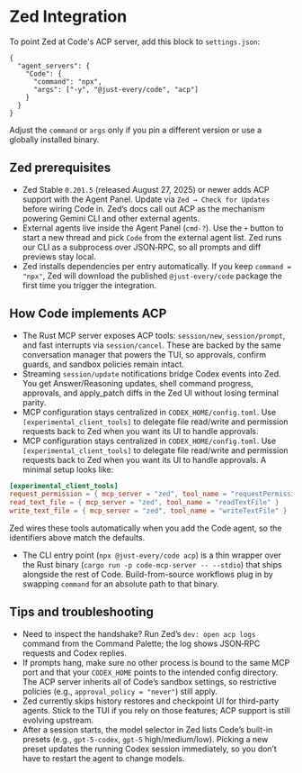 # Zed Integration

To point Zed at Code's ACP server, add this block to `settings.json`:

```jsonc
{
  "agent_servers": {
    "Code": {
      "command": "npx",
      "args": ["-y", "@just-every/code", "acp"]
    }
  }
}
```

Adjust the `command` or `args` only if you pin a different version or use a globally installed binary.

## Zed prerequisites

- Zed Stable `0.201.5` (released August 27, 2025) or newer adds ACP support with the Agent Panel. Update via `Zed → Check for Updates` before wiring Code in. Zed’s docs call out ACP as the mechanism powering Gemini CLI and other external agents.
- External agents live inside the Agent Panel (`cmd-?`). Use the `+` button to start a new thread and pick `Code` from the external agent list. Zed runs our CLI as a subprocess over JSON‑RPC, so all prompts and diff previews stay local.
- Zed installs dependencies per entry automatically. If you keep `command = "npx"`, Zed will download the published `@just-every/code` package the first time you trigger the integration.

## How Code implements ACP

- The Rust MCP server exposes ACP tools: `session/new`, `session/prompt`, and fast interrupts via `session/cancel`. These are backed by the same conversation manager that powers the TUI, so approvals, confirm guards, and sandbox policies remain intact.
- Streaming `session/update` notifications bridge Codex events into Zed. You get Answer/Reasoning updates, shell command progress, approvals, and apply_patch diffs in the Zed UI without losing terminal parity.
- MCP configuration stays centralized in `CODEX_HOME/config.toml`. Use `[experimental_client_tools]` to delegate file read/write and permission requests back to Zed when you want its UI to handle approvals.
- MCP configuration stays centralized in `CODEX_HOME/config.toml`. Use `[experimental_client_tools]` to delegate file read/write and permission requests back to Zed when you want its UI to handle approvals. A minimal setup looks like:

```toml
[experimental_client_tools]
request_permission = { mcp_server = "zed", tool_name = "requestPermission" }
read_text_file = { mcp_server = "zed", tool_name = "readTextFile" }
write_text_file = { mcp_server = "zed", tool_name = "writeTextFile" }
```

Zed wires these tools automatically when you add the Code agent, so the identifiers above match the defaults.
- The CLI entry point (`npx @just-every/code acp`) is a thin wrapper over the Rust binary (`cargo run -p code-mcp-server -- --stdio`) that ships alongside the rest of Code. Build-from-source workflows plug in by swapping `command` for an absolute path to that binary.

## Tips and troubleshooting

- Need to inspect the handshake? Run Zed’s `dev: open acp logs` command from the Command Palette; the log shows JSON‑RPC requests and Codex replies.
- If prompts hang, make sure no other process is bound to the same MCP port and that your `CODEX_HOME` points to the intended config directory. The ACP server inherits all of Code’s sandbox settings, so restrictive policies (e.g., `approval_policy = "never"`) still apply.
- Zed currently skips history restores and checkpoint UI for third-party agents. Stick to the TUI if you rely on those features; ACP support is still evolving upstream.
- After a session starts, the model selector in Zed lists Code’s built-in presets (e.g., `gpt-5-codex`, `gpt-5` high/medium/low). Picking a new preset updates the running Codex session immediately, so you don’t have to restart the agent to change models.
